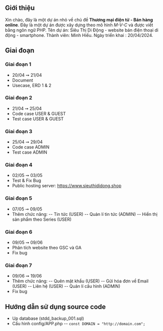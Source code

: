 ## Giới thiệu

Xin chào, đây là một dự án nhỏ về chủ đề **Thương mại điện tử - Bán hàng online**. Đây là một dự án được xây dựng theo mô hình *M-V-C* và được viết bằng ngôn ngữ PHP.
Tên dự án: Siêu Thị Di Động - website bán điện thoại di động - smartphone.
Thành viên: Minh Hiếu.
Ngày triển khai : 20/04/2024.

## Giai đoạn

### Giai đoạn 1
- 20/04 ➙ 21/04
- Document
- Usecase, ERD 1 & 2
### Giai đoạn 2
- 21/04 ➙ 25/04
- Code case USER & GUEST
- Test case USER & GUEST
### Giai đoạn 3
- 25/04 ➙ 29/04
- Code case ADMIN
- Test case ADMIN
### Giai đoạn 4
- 02/05 ➙ 03/05
- Test & Fix Bug
- Public hosting server: https://www.sieuthididong.shop
### Giai đoạn 5
- 07/05 ➙ 09/05
- Thêm chức năng:
-- Tin tức (USER)
-- Quản lí tin tức (ADMIN)
-- Hiển thị sản phẩm theo Series (USER)
### Giai đoạn 6
- 09/05 ➙ 09/06
- Phân tích website theo GSC và GA
- Fix bug
### Giai đoạn 7
- 09/06 ➙ 19/06
- Thêm chức năng:
-- Quên mật khẩu (USER)
-- Gửi hóa đơn về Email (USER)
-- Liên hệ (USER)
-- Quản lí cấu hình (ADMIN)
- Fix bug

## Hướng dẫn sử dụng source code

- Up database (stdd_backup_001.sql)
- Cấu hình config/APP.php
-- ```const DOMAIN = "http://domain.com";```
